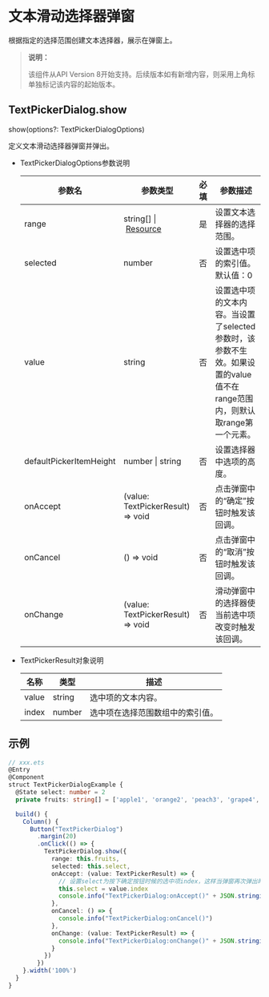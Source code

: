 # 文本滑动选择器弹窗

根据指定的选择范围创建文本选择器，展示在弹窗上。

>  **说明：**
>
> 该组件从API Version 8开始支持。后续版本如有新增内容，则采用上角标单独标记该内容的起始版本。


## TextPickerDialog.show

show(options?: TextPickerDialogOptions)

定义文本滑动选择器弹窗并弹出。

- TextPickerDialogOptions参数说明

  | 参数名 | 参数类型 | 必填 |  参数描述 |
  | -------- | -------- | -------- |  -------- |
  | range | string[]&nbsp;\|&nbsp;[Resource](../../ui/ts-types.md#resource类型) | 是 |  设置文本选择器的选择范围。 |
  | selected | number | 否 |  设置选中项的索引值。<br>默认值：0 |
  | value       | string           | 否    | 设置选中项的文本内容。当设置了selected参数时，该参数不生效。如果设置的value值不在range范围内，则默认取range第一个元素。|
  | defaultPickerItemHeight | number \| string | 否 | 设置选择器中选项的高度。 |
  | onAccept | (value: TextPickerResult) => void | 否 |  点击弹窗中的“确定”按钮时触发该回调。 |
  | onCancel | () => void | 否 | 点击弹窗中的“取消”按钮时触发该回调。 |
  | onChange | (value: TextPickerResult) => void | 否 |  滑动弹窗中的选择器使当前选中项改变时触发该回调。 |

- TextPickerResult对象说明

  | 名称 | 类型 | 描述 | 
  | -------- | -------- | -------- |
  | value | string | 选中项的文本内容。 | 
  | index | number | 选中项在选择范围数组中的索引值。 | 

## 示例

```ts
// xxx.ets
@Entry
@Component
struct TextPickerDialogExample {
  @State select: number = 2
  private fruits: string[] = ['apple1', 'orange2', 'peach3', 'grape4', 'banana5']

  build() {
    Column() {
      Button("TextPickerDialog")
        .margin(20)
        .onClick(() => {
          TextPickerDialog.show({
            range: this.fruits,
            selected: this.select,
            onAccept: (value: TextPickerResult) => {
              // 设置select为按下确定按钮时候的选中项index，这样当弹窗再次弹出时显示选中的是上一次确定的选项
              this.select = value.index
              console.info("TextPickerDialog:onAccept()" + JSON.stringify(value))
            },
            onCancel: () => {
              console.info("TextPickerDialog:onCancel()")
            },
            onChange: (value: TextPickerResult) => {
              console.info("TextPickerDialog:onChange()" + JSON.stringify(value))
            }
          })
        })
    }.width('100%')
  }
}
```

